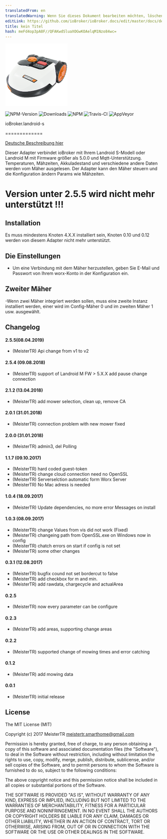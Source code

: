 ```yaml
---
translatedFrom: en
translatedWarning: Wenn Sie dieses Dokument bearbeiten möchten, löschen Sie bitte das Feld "translationsFrom". Andernfalls wird dieses Dokument automatisch erneut übersetzt
editLink: https://github.com/ioBroker/ioBroker.docs/edit/master/docs/de/adapterref/iobroker.landroid-s/README.md
title: kein Titel
hash: meFd4op3pA8F//QFAKwdSluaXOGwKOAelqM1Nzo84wc=
---
```

![Logo](../../../en/adapterref/iobroker.landroid-s/admin/landroid-s2.png)

![NPM-Version](http://img.shields.io/npm/v/iobroker.landroid-s.svg)
![Downloads](https://img.shields.io/npm/dm/iobroker.landroid-s.svg)
![NPM](https://nodei.co/npm/iobroker.landroid-s.png?downloads=true)
![Travis-CI](https://api.travis-ci.org/MeisterTR/ioBroker.landroid-s.svg?branch=master)
![AppVeyor](https://ci.appveyor.com/api/projects/status/github/MeisterTR/ioBroker.landroid-s?branch=master&svg=true)

ioBroker.landroid-s

=============

[Deutsche Beschreibung hier](README_de.md)

Dieser Adapter verbindet ioBroker mit Ihrem Landroid S-Modell oder Landroid M mit Firmware größer als 5.0.0 und Mqtt-Unterstützung. Temperaturen, Mähzeiten, Akkuladestand und verschiedene andere Daten werden vom Mäher ausgelesen. Der Adapter kann den Mäher steuern und die Konfiguration ändern Params wie Mähzeiten.

<h1> Version unter 2.5.5 wird nicht mehr unterstützt !!!

## Installation
Es muss mindestens Knoten 4.X.X installiert sein, Knoten 0.10 und 0.12 werden von diesem Adapter nicht mehr unterstützt.

## Die Einstellungen
- Um eine Verbindung mit dem Mäher herzustellen, geben Sie E-Mail und Passwort von Ihrem worx-Konto in der Konfiguration ein.

## Zweiter Mäher
-Wenn zwei Mäher integriert werden sollen, muss eine zweite Instanz installiert werden, einer wird im Config-Mäher 0 und im zweiten Mäher 1 usw. ausgewählt.

## Changelog
#### 2.5.5(08.04.2019)
* (MeisterTR) Api change from v1 to v2
#### 2.5.4 (09.08.2018)
* (MeisterTR) support of Landroid M FW > 5.X.X add pause change connection 
#### 2.1.2 (13.04.2018)
* (MeisterTR) add mower selection, clean up, remove CA
#### 2.0.1 (31.01.2018)
* (MeisterTR) connection problem with new mower fixed 
#### 2.0.0 (31.01.2018)
* (MeisterTR) admin3, del Polling
#### 1.1.7 (09.10.2017)
* (MeisterTR) hard coded guest-token
* (MeisterTR) change cloud connection need no OpenSSL
* (MeisterTR) Serverselction automatic form Worx Server
* (MeisterTR) No Mac adress is needed
#### 1.0.4 (18.09.2017)
* (MeisterTR) Update dependencies, no more error Messages on install
#### 1.0.3 (08.09.2017)
* (MeisterTR) change Values from vis did not work (Fixed)
* (MeisterTR) changeing path from OpenSSL.exe on Windows now in config
* (MeisterTR) chatch errors on start if config is not set
* (MeisterTR) some other changes
#### 0.3.1 (12.08.2017)
* (MeisterTR) bugfix cound not set bordercut to false
* (MeisterTR) add checkbox for m and min.
* (MeisterTR) add rawdata, chargecycle and actualArea
#### 0.2.5
* (MeisterTR) now every parameter can be configure
#### 0.2.3
* (MeisterTR) add areas, supporting change areas
#### 0.2.2
* (MeisterTR) supported change of mowing times and error catching
#### 0.1.2
* (MeisterTR) add mowing data
#### 0.0.1
* (MeisterTR) initial release

## License
The MIT License (MIT)

Copyright (c) 2017 MeisterTR <meistertr.smarthome@gmail.com>

Permission is hereby granted, free of charge, to any person obtaining a copy
of this software and associated documentation files (the "Software"), to deal
in the Software without restriction, including without limitation the rights
to use, copy, modify, merge, publish, distribute, sublicense, and/or sell
copies of the Software, and to permit persons to whom the Software is
furnished to do so, subject to the following conditions:

The above copyright notice and this permission notice shall be included in
all copies or substantial portions of the Software.

THE SOFTWARE IS PROVIDED "AS IS", WITHOUT WARRANTY OF ANY KIND, EXPRESS OR
IMPLIED, INCLUDING BUT NOT LIMITED TO THE WARRANTIES OF MERCHANTABILITY,
FITNESS FOR A PARTICULAR PURPOSE AND NONINFRINGEMENT. IN NO EVENT SHALL THE
AUTHORS OR COPYRIGHT HOLDERS BE LIABLE FOR ANY CLAIM, DAMAGES OR OTHER
LIABILITY, WHETHER IN AN ACTION OF CONTRACT, TORT OR OTHERWISE, ARISING FROM,
OUT OF OR IN CONNECTION WITH THE SOFTWARE OR THE USE OR OTHER DEALINGS IN
THE SOFTWARE.